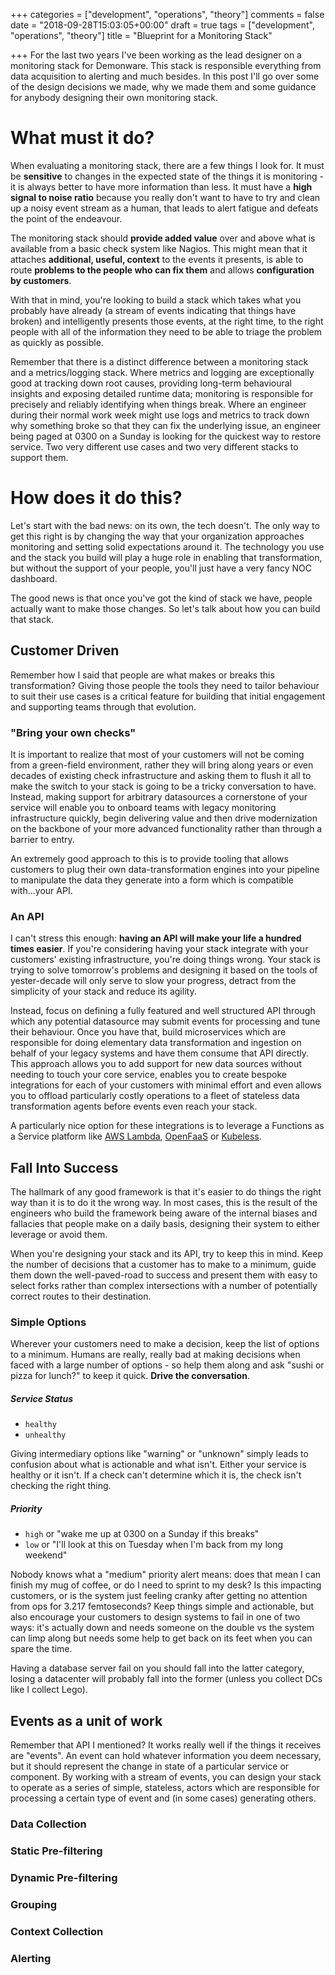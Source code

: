 +++
categories = ["development", "operations", "theory"]
comments = false
date = "2018-09-28T15:03:05+00:00"
draft = true
tags = ["development", "operations", "theory"]
title = "Blueprint for a Monitoring Stack"

+++
For the last two years I've been working as the lead designer on a monitoring stack for Demonware. This stack is responsible everything from data acquisition to alerting and much besides. In this post I'll go over some of the design decisions we made, why we made them and some guidance for anybody designing their own monitoring stack.

<!-- more -->

# What must it do?

When evaluating a monitoring stack, there are a few things I look for. It must be **sensitive** to changes in the expected state of the things it is monitoring - it is always better to have more information than less. It must have a **high signal to noise ratio** because you really don't want to have to try and clean up a noisy event stream as a human, that leads to alert fatigue and defeats the point of the endeavour.

The monitoring stack should **provide added value** over and above what is available from a basic check system like Nagios. This might mean that it attaches **additional, useful, context** to the events it presents, is able to route **problems to the people who can fix them** and allows **configuration by customers**.

With that in mind, you're looking to build a stack which takes what you probably have already (a stream of events indicating that things have broken) and intelligently presents those events, at the right time, to the right people with all of the information they need to be able to triage the problem as quickly as possible.

Remember that there is a distinct difference between a monitoring stack and a metrics/logging stack. Where metrics and logging are exceptionally good at tracking down root causes, providing long-term behavioural insights and exposing detailed runtime data; monitoring is responsible for precisely and reliably identifying when things break. Where an engineer during their normal work week might use logs and metrics to track down why something broke so that they can fix the underlying issue, an engineer being paged at 0300 on a Sunday is looking for the quickest way to restore service. Two very different use cases and two very different stacks to support them.

# How does it do this?
Let's start with the bad news: on its own, the tech doesn't. The only way to get this right is by changing the way that your organization approaches monitoring and setting solid expectations around it. The technology you use and the stack you build will play a huge role in enabling that transformation, but without the support of your people, you'll just have a very fancy NOC dashboard.

The good news is that once you've got the kind of stack we have, people actually want to make those changes. So let's talk about how you can build that stack.

## Customer Driven
Remember how I said that people are what makes or breaks this transformation? Giving those people the tools they need to tailor behaviour to suit their use cases is a critical feature for building that initial engagement and supporting teams through that evolution.

### "Bring your own checks"
It is important to realize that most of your customers will not be coming from a green-field environment, rather they will bring along years or even decades of existing check infrastructure and asking them to flush it all to make the switch to your stack is going to be a tricky conversation to have. Instead, making support for arbitrary datasources a cornerstone of your service will enable you to onboard teams with legacy monitoring infrastructure quickly, begin delivering value and then drive modernization on the backbone of your more advanced functionality rather than through a barrier to entry.

An extremely good approach to this is to provide tooling that allows customers to plug their own data-transformation engines into your pipeline to manipulate the data they generate into a form which is compatible with...your API.

### An API
I can't stress this enough: **having an API will make your life a hundred times easier**. If you're considering having your stack integrate with your customers' existing infrastructure, you're doing things wrong. Your stack is trying to solve tomorrow's problems and designing it based on the tools of yester-decade will only serve to slow your progress, detract from the simplicity of your stack and reduce its agility.

Instead, focus on defining a fully featured and well structured API through which any potential datasource may submit events for processing and tune their behaviour. Once you have that, build microservices which are responsible for doing elementary data transformation and ingestion on behalf of your legacy systems and have them consume that API directly. This approach allows you to add support for new data sources without needing to touch your core service, enables you to create bespoke integrations for each of your customers with minimal effort and even allows you to offload particularly costly operations to a fleet of stateless data transformation agents before events even reach your stack. 

A particularly nice option for these integrations is to leverage a Functions as a Service platform like [AWS Lambda](https://aws.amazon.com/lambda/), [OpenFaaS](https://github.com/openfaas/faas) or [Kubeless](https://kubeless.io/).

## Fall Into Success
The hallmark of any good framework is that it's easier to do things the right way than it is to do it the wrong way. In most cases, this is the result of the engineers who build the framework being aware of the internal biases and fallacies that people make on a daily basis, designing their system to either leverage or avoid them.

When you're designing your stack and its API, try to keep this in mind. Keep the number of decisions that a customer has to make to a minimum, guide them down the well-paved-road to success and present them with easy to select forks rather than complex intersections with a number of potentially correct routes to their destination.

### Simple Options
Wherever your customers need to make a decision, keep the list of options to a minimum. Humans are really, really bad at making decisions when faced with a large number of options - so help them along and ask "sushi or pizza for lunch?" to keep it quick. **Drive the conversation**.

##### Service Status
 - `healthy`
 - `unhealthy`
 
 Giving intermediary options like "warning" or "unknown" simply leads to confusion about what is actionable and what isn't. Either your service is healthy or it isn't. If a check can't determine which it is, the check isn't checking the right thing.

##### Priority
 - `high` or "wake me up at 0300 on a Sunday if this breaks"
 - `low` or "I'll look at this on Tuesday when I'm back from my long weekend"
 
 Nobody knows what a "medium" priority alert means: does that mean I can finish my mug of coffee, or do I need to sprint to my desk? Is this impacting customers, or is the system just feeling cranky after getting no attention from ops for 3.217 femtoseconds? Keep things simple and actionable, but also encourage your customers to design systems to fail in one of two ways: it's actually down and needs someone on the double vs the system can limp along but needs some help to get back on its feet when you can spare the time.

Having a database server fail on you should fall into the latter category, losing a datacenter will probably fall into the former (unless you collect DCs like I collect Lego).

## Events as a unit of work
Remember that API I mentioned? It works really well if the things it receives are "events". An event can hold whatever information you deem necessary, but it should represent the change in state of a particular service or component. By working with a stream of events, you can design your stack to operate as a series of simple, stateless, actors which are responsible for processing a certain type of event and (in some cases) generating others.

### Data Collection

### Static Pre-filtering

### Dynamic Pre-filtering

### Grouping

### Context Collection

### Alerting